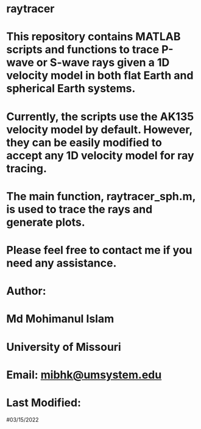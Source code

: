# raytracer
# This repository contains MATLAB scripts and functions to trace P-wave or S-wave rays given a 1D velocity model in both flat Earth and spherical Earth systems.
# Currently, the scripts use the AK135 velocity model by default. However, they can be easily modified to accept any 1D velocity model for ray tracing.
# The main function, raytracer_sph.m, is used to trace the rays and generate plots.
# Please feel free to contact me if you need any assistance.

# Author:
# Md Mohimanul Islam
# University of Missouri
# Email: mibhk@umsystem.edu
# Last Modified:
#03/15/2022
